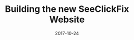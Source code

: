 ---
title:  "Building the new SeeClickFix Website"
date:   2017-10-24
categories: webdev SeeClickFix
excerpt: "I've completely overhauled the SeeClickFix homepage and corporate website. These are snippets behind the more interesting or challenging parts that’ll catch your eye when you visit."

icon: link
external_url: https://blog.seeclickfix.com/building-the-new-seeclickfix-website-1b6795d8f0c4
---